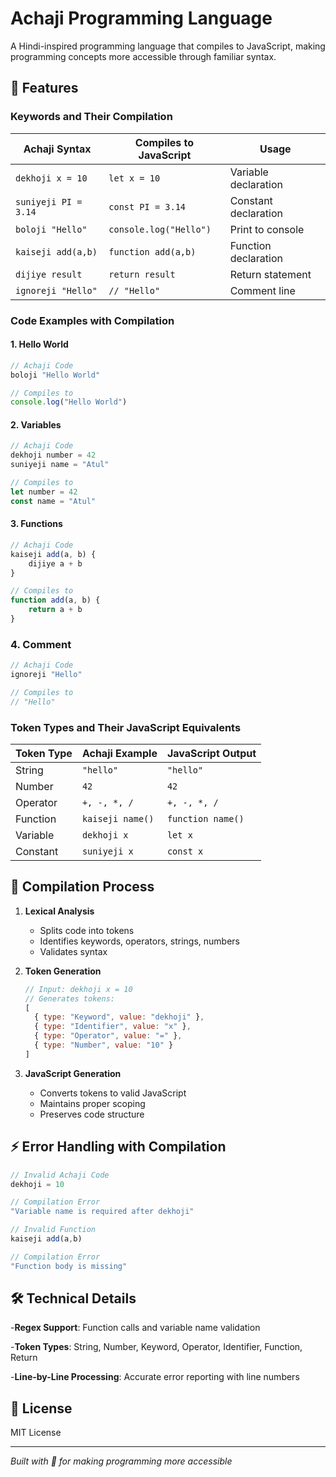 # Achaji Programming Language

A Hindi-inspired programming language that compiles to JavaScript, making programming concepts more accessible through familiar syntax.

## 🌟 Features

### Keywords and Their Compilation

| Achaji Syntax          | Compiles to JavaScript   | Usage                |
| ---------------------- | ------------------------ | -------------------- |
| `dekhoji x = 10`     | `let x = 10`           | Variable declaration |
| `suniyeji PI = 3.14` | `const PI = 3.14`      | Constant declaration |
| `boloji "Hello"`     | `console.log("Hello")` | Print to console     |
| `kaiseji add(a,b)`   | `function add(a,b)`    | Function declaration |
| `dijiye result`      | `return result`        | Return statement     |
| `ignoreji "Hello"`   | `// "Hello"`           | Comment line         |

### Code Examples with Compilation

#### 1. Hello World

```javascript
// Achaji Code
boloji "Hello World"

// Compiles to
console.log("Hello World")
```

#### 2. Variables

```javascript
// Achaji Code
dekhoji number = 42
suniyeji name = "Atul"

// Compiles to
let number = 42
const name = "Atul"
```

#### 3. Functions

```javascript
// Achaji Code
kaiseji add(a, b) {
    dijiye a + b
}

// Compiles to
function add(a, b) {
    return a + b
}
```

### 4. Comment

```javascript
// Achaji Code
ignoreji "Hello"

// Compiles to
// "Hello"

```


### Token Types and Their JavaScript Equivalents

| Token Type | Achaji Example     | JavaScript Output   |
| ---------- | ------------------ | ------------------- |
| String     | `"hello"`        | `"hello"`         |
| Number     | `42`             | `42`              |
| Operator   | `+, -, *, /`     | `+, -, *, /`      |
| Function   | `kaiseji name()` | `function name()` |
| Variable   | `dekhoji x`      | `let x`           |
| Constant   | `suniyeji x`     | `const x`         |

## 🔄 Compilation Process

1. **Lexical Analysis**

   - Splits code into tokens
   - Identifies keywords, operators, strings, numbers
   - Validates syntax
2. **Token Generation**

   ```javascript
   // Input: dekhoji x = 10
   // Generates tokens:
   [
     { type: "Keyword", value: "dekhoji" },
     { type: "Identifier", value: "x" },
     { type: "Operator", value: "=" },
     { type: "Number", value: "10" }
   ]
   ```
3. **JavaScript Generation**

   - Converts tokens to valid JavaScript
   - Maintains proper scoping
   - Preserves code structure

## ⚡ Error Handling with Compilation

```javascript
// Invalid Achaji Code
dekhoji = 10

// Compilation Error
"Variable name is required after dekhoji"

// Invalid Function
kaiseji add(a,b) 

// Compilation Error
"Function body is missing"
```


## 🛠️ Technical Details

-**Regex Support**: Function calls and variable name validation

-**Token Types**: String, Number, Keyword, Operator, Identifier, Function, Return

-**Line-by-Line Processing**: Accurate error reporting with line numbers

## 📖 License

MIT License

---

*Built with 💝 for making programming more accessible*
